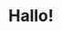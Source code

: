 ---
layout: question
title: "Hallo!"
permalink: /
description: "Schön, dass du dich entschieden hast, unser schönes Radolfzell kennen zu lernen. Ein paar Hinweise vorab:
<ul class=\"description\">
    <li>Die Stadtführung dauert zwischen 1,5 und 2,5 Stunden.</li>
    <li>Du musst über keine Zäune klettern. Falls doch, bist du auf dem falschen Weg.</li>
    <li>Beantworte die Fragen, um zu erfahren, wie es weiter geht.</li>
    <li>Starte die Führung vor dem Stadtmuseum, direkt gegenüber des Bahnhofs.</li>
</ul>"
question: "Stehst du vor dem Stadtmuseum?"
answers:
    - text: "Ja, es kann losgehen!"
      link: "/radolfzell/stadtmuseum.html"
---